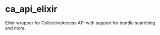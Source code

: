 # ca_api_elixir
 Elixir wrapper for CollectiveAccess API with support for bundle searching and more.
